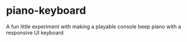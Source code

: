 # piano-keyboard
A fun little experiment with making a playable console beep piano with a responsive UI keyboard
